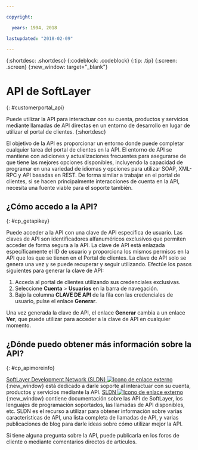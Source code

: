 ```yaml
---

copyright:

  years: 1994, 2018

lastupdated: "2018-02-09"

---
```


{:shortdesc: .shortdesc}
{:codeblock: .codeblock}
{:tip: .tip}
{:screen: .screen}
{:new_window: target="_blank"}


# API de SoftLayer
{: #customerportal_api}

Puede utilizar la API para interactuar con su cuenta, productos y servicios mediante llamadas de API directas en un entorno de desarrollo en lugar de utilizar el portal de clientes.
{:shortdesc}

El objetivo de la API es proporcionar un entorno donde puede completar cualquier tarea del portal de clientes en la API. El entorno de API se mantiene con adiciones y actualizaciones frecuentes para asegurarse de que tiene las mejores opciones disponibles, incluyendo la capacidad de programar en una variedad de idiomas y opciones para utilizar SOAP, XML-RPC y API basadas en REST. De forma similar a trabajar en el portal de clientes, si se hacen principalmente interacciones de cuenta en la API, necesita una fuente viable para el soporte también.

## ¿Cómo accedo a la API?
{: #cp_getapikey}

Puede acceder a la API con una clave de API específica de usuario. Las claves de API son identificadores alfanuméricos exclusivos que permiten acceder de forma segura a la API. La clave de API está enlazada específicamente el ID de usuario y proporciona los mismos permisos en la API que los que se tienen en el Portal de clientes. La clave de API solo se genera una vez y se puede recuperar y seguir utilizando. Efectúe los pasos siguientes para generar la clave de API:

1. Acceda al portal de clientes utilizando sus credenciales exclusivas.
2. Seleccione **Cuenta** > **Usuarios** en la barra de navegación.
3. Bajo la columna **CLAVE DE API** de la fila con las credenciales de usuario, pulse el enlace **Generar**.

Una vez generada la clave de API, el enlace **Generar** cambia a un enlace **Ver**, que puede utilizar para acceder a la clave de API en cualquier momento.

## ¿Dónde puedo obtener más información sobre la API?
{: #cp_apimoreinfo}

[SoftLayer Development Network (SLDN) ![Icono de enlace externo](../icons/launch-glyph.svg)](http://sldn.softlayer.com/){:new_window} está dedicado a darle soporte al interactuar con su cuenta, productos y servicios mediante la API. [SLDN ![Icono de enlace externo](../icons/launch-glyph.svg)](http://sldn.softlayer.com/){:new_window} contiene documentación sobre las API de SoftLayer, los lenguajes de programación soportados, las llamadas de API disponibles, etc. SLDN es el recurso a utilizar para obtener información sobre varias características de API, una lista completa de llamadas de API, y varias publicaciones de blog para darle ideas sobre cómo utilizar mejor la API.


Si tiene alguna pregunta sobre la API, puede publicarla en los foros de cliente o mediante comentarios directos de artículos.
